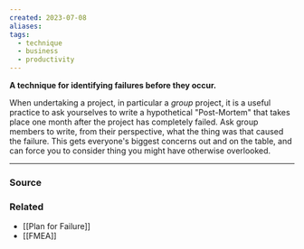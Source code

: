 ```yaml
---
created: 2023-07-08
aliases: 
tags:
  - technique
  - business
  - productivity
---
```

**A technique for identifying failures before they occur.**

When undertaking a project, in particular a *group* project, it is a useful practice to ask yourselves to write a hypothetical "Post-Mortem" that takes place one month after the project has completely failed. Ask group members to write, from their perspective, what the thing was that caused the failure. This gets everyone's biggest concerns out and on the table, and can force you to consider thing you might have otherwise overlooked. 

---

### Source

### Related
- [[Plan for Failure]] 
- [[FMEA]]